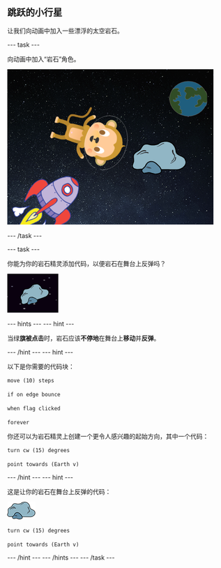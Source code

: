 ## 跳跃的小行星

让我们向动画中加入一些漂浮的太空岩石。

\--- task \---

向动画中加入“岩石”角色。

![添加岩石角色](images/space-rock-sprite.png)

\--- /task \---

\--- task \---

你能为你的岩石精灵添加代码，以便岩石在舞台上反弹吗？

![测试岩石反弹](images/space-bounce-test.png)

\--- hints \--- \--- hint \---

当绿**旗被点击**时，岩石应该**不停地**在舞台上**移动**并**反弹**。

\--- /hint \--- \--- hint \---

以下是你需要的代码块：

```blocks3
move (10) steps

if on edge bounce

when flag clicked

forever
```

你还可以为岩石精灵上创建一个更令人感兴趣的起始方向，其中一个代码：

```blocks3
turn cw (15) degrees

point towards (Earth v)
```

\--- /hint \--- \--- hint \---

这是让你的岩石在舞台上反弹的代码：

![岩石精灵](images/sprite-rock.png)

```blocks3
turn cw (15) degrees

point towards (Earth v)
```

\--- /hint \--- \--- /hints \--- \--- /task \---